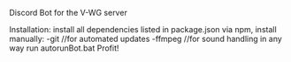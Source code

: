 Discord Bot for the V-WG server

Installation:
  install all dependencies listed in package.json via npm, 
  install manually:
    -git //for automated updates
    -ffmpeg //for sound handling in any way
  run autorunBot.bat
  Profit!
